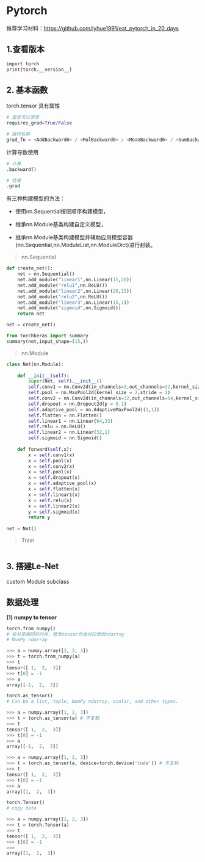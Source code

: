 # Pytorch

推荐学习材料：https://github.com/lyhue1991/eat_pytorch_in_20_days



## 1.查看版本

```bash
import torch
print(torch.__version__)
```



## 2. 基本函数

torch.tensor 具有属性

```python
# 是否可以求导
requires_grad=True/False 

# 操作名称
grad_fn = <AddBackward0> / <MulBackward0> / <MeanBackward0> / <SumBackward0>
```

计算导数使用

```python
# 计算
.backward()

# 结果
.grad
```



有三种构建模型的方法：



- 使用nn.Sequential按层顺序构建模型，

- 继承nn.Module基类构建自定义模型，

- 继承nn.Module基类构建模型并辅助应用模型容器(nn.Sequential,nn.ModuleList,nn.ModuleDict)进行封装。



> nn.Sequential

```python
def create_net():
    net = nn.Sequential()
    net.add_module("linear1",nn.Linear(15,20))
    net.add_module("relu1",nn.ReLU())
    net.add_module("linear2",nn.Linear(20,15))
    net.add_module("relu2",nn.ReLU())
    net.add_module("linear3",nn.Linear(15,1))
    net.add_module("sigmoid",nn.Sigmoid())
    return net

net = create_net()

from torchkeras import summary
summary(net,input_shape=(15,))
```



> nn.Module

```python
class Net(nn.Module):
    
    def __init__(self):
        super(Net, self).__init__()
        self.conv1 = nn.Conv2d(in_channels=3,out_channels=32,kernel_size = 3)
        self.pool = nn.MaxPool2d(kernel_size = 2,stride = 2)
        self.conv2 = nn.Conv2d(in_channels=32,out_channels=64,kernel_size = 5)
        self.dropout = nn.Dropout2d(p = 0.1)
        self.adaptive_pool = nn.AdaptiveMaxPool2d((1,1))
        self.flatten = nn.Flatten()
        self.linear1 = nn.Linear(64,32)
        self.relu = nn.ReLU()
        self.linear2 = nn.Linear(32,1)
        self.sigmoid = nn.Sigmoid()
        
    def forward(self,x):
        x = self.conv1(x)
        x = self.pool(x)
        x = self.conv2(x)
        x = self.pool(x)
        x = self.dropout(x)
        x = self.adaptive_pool(x)
        x = self.flatten(x)
        x = self.linear1(x)
        x = self.relu(x)
        x = self.linear2(x)
        y = self.sigmoid(x)
        return y
        
net = Net()
```



> Train

```

```





## 3. 搭建Le-Net





custom Module subclass





## 数据处理

**(1) numpy to tensor**



```python
torch.from_numpy()
# 会共享相同的内存，修改tensor也会对应修改ndarray
# NumPy ndarray

>>> a = numpy.array([1, 2, 3])
>>> t = torch.from_numpy(a)
>>> t
tensor([ 1,  2,  3])
>>> t[0] = -1
>>> a
array([-1,  2,  3])
```

```python
torch.as_tensor()
# Can be a list, tuple, NumPy ndarray, scalar, and other types.

>>> a = numpy.array([1, 2, 3])
>>> t = torch.as_tensor(a) # 不复制
>>> t
tensor([ 1,  2,  3])
>>> t[0] = -1
>>> a
array([-1,  2,  3])

>>> a = numpy.array([1, 2, 3])
>>> t = torch.as_tensor(a, device=torch.device('cuda')) # 不复制
>>> t
tensor([ 1,  2,  3])
>>> t[0] = -1
>>> a
array([1,  2,  3])
```



```python
torch.Tensor()
# copy data

>>> a = numpy.array([1, 2, 3])
>>> t = torch.Tensor(a)
>>> t
tensor([ 1,  2,  3])
>>> t[0] = -1
>>>
array([1,  2,  3])
```

